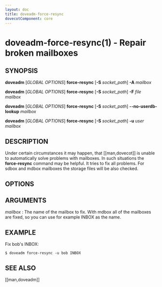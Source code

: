 ```yaml
---
layout: doc
title: doveadm-force-resync
dovecotComponent: core
---
```


# doveadm-force-resync(1) - Repair broken mailboxes

## SYNOPSIS

**doveadm** [*GLOBAL OPTIONS*] **force-resync** [**-S** *socket_path*] **-A** *mailbox*

**doveadm** [*GLOBAL OPTIONS*] **force-resync** [**-S** *socket_path*] **-F** *file* *mailbox*

**doveadm** [*GLOBAL OPTIONS*] **force-resync** [**-S** *socket_path*] **\-\-no-userdb-lookup** *mailbox*

**doveadm** [*GLOBAL OPTIONS*] **force-resync** [**-S** *socket_path*] **-u** *user* *mailbox*

## DESCRIPTION

Under certain circumstances it may happen, that [[man,dovecot]] is
unable to automatically solve problems with mailboxes. In such
situations the **force-resync** command may be helpful. It tries to fix
all problems. For sdbox and mdbox mailboxes the storage files will be
also checked.

<!-- @include: global-options.inc -->

## OPTIONS

<!-- @include: option-A.inc -->

<!-- @include: option-F-file.inc -->

<!-- @include: option-no-userdb-lookup.inc -->

<!-- @include: option-S-socket.inc -->

<!-- @include: option-u-user.inc -->

## ARGUMENTS

*mailbox*
:   The name of the mailbox to fix. With mdbox all of the mailboxes are
    fixed, so you can use for example INBOX as the name.

## EXAMPLE

Fix bob's INBOX:

```console
$ doveadm force-resync -u bob INBOX
```

<!-- @include: reporting-bugs.inc -->

## SEE ALSO

[[man,doveadm]]
